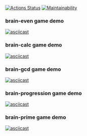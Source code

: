[![Actions Status](https://github.com/msvoronov/frontend-project-44/actions/workflows/hexlet-check.yml/badge.svg)](https://github.com/msvoronov/frontend-project-44/actions) [![Maintainability](https://api.codeclimate.com/v1/badges/901caea6cc0eda2a7c2b/maintainability)](https://codeclimate.com/github/msvoronov/frontend-project-44/maintainability)

### brain-even game demo
[![asciicast](https://asciinema.org/a/673754.svg)](https://asciinema.org/a/673754)

### brain-calc game demo
[![asciicast](https://asciinema.org/a/674079.svg)](https://asciinema.org/a/674079)

### brain-gcd game demo
[![asciicast](https://asciinema.org/a/674232.svg)](https://asciinema.org/a/674232)

### brain-progression game demo
[![asciicast](https://asciinema.org/a/674235.svg)](https://asciinema.org/a/674235)

### brain-prime game demo
[![asciicast](https://asciinema.org/a/674236.svg)](https://asciinema.org/a/674236)